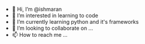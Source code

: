 - 👋 Hi, I’m @ishmaran
- 👀 I’m interested in learning to code
- 🌱 I’m currently learning python and it's frameworks
- 💞️ I’m looking to collaborate on ...
- 📫 How to reach me ...

<!---
ishmaran/ishmaran is a ✨ special ✨ repository because its `README.md` (this file) appears on your GitHub profile.
You can click the Preview link to take a look at your changes.
--->
